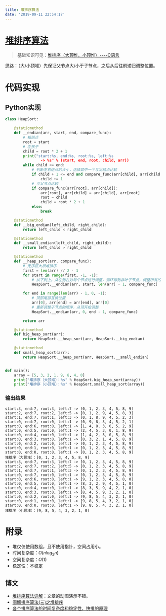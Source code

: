 ```yaml
---
title: 堆排序算法
date: '2019-09-11 22:54:17'
---
```


# [堆排序算法](https://www.cnblogs.com/lanhaicode/p/10546257.html)

> 基础知识可见：[堆排序（大顶堆、小顶堆）----C语言](https://www.cnblogs.com/lanhaicode/p/10546257.html)

思路：（大/小顶堆）先保证父节点大/小于子节点，之后从后往前递归调整位置。

# 代码实现

## Python实现

```python
class HeapSort:

    @staticmethod
    def __endian(arr, start, end, compare_func):
        # 根结点
        root = start
        # 左孩子
        child = root * 2 + 1
        print("start:%s, end:%s, root:%s, left:%s
                -> %s" % (start, end, root, child, arr))
        while child <= end:
            # 判断左右结点的大小，选择其中一个与父结点比较
            if child + 1 <= end and compare_func(arr[child], arr[child + 1]):
                child += 1
            # 与父节点比较
            if compare_func(arr[root], arr[child]):
                arr[root], arr[child] = arr[child], arr[root]
                root = child
                child = root * 2 + 1
            else:
                break

    @staticmethod
    def __big_endian(left_child, right_child):
        return left_child < right_child

    @staticmethod
    def __small_endian(left_child, right_child):
        return left_child > right_child

    @staticmethod
    def __heap_sort(arr, compare_func):
        # 无序区大根堆排序
        first = len(arr) // 2 - 1
        for start in range(first, -1, -1):
            # 从下到上，从左到右对每个节点进行调整，循环得到非叶子节点，调整所有的节点
            HeapSort.__endian(arr, start, len(arr) - 1, compare_func)

        for end in range(len(arr) - 1, 0, -1):
            # 顶部尾部互换位置
            arr[0], arr[end] = arr[end], arr[0]
            # 重新调整子节点的顺序，从顶开始调整
            HeapSort.__endian(arr, 0, end - 1, compare_func)

        return arr

    @staticmethod
    def big_heap_sort(arr):
        return HeapSort.__heap_sort(arr, HeapSort.__big_endian)

    @staticmethod
    def small_heap_sort(arr):
        return HeapSort.__heap_sort(arr, HeapSort.__small_endian)


def main():
    array = [5, 3, 2, 1, 9, 8, 4, 0]
    print("堆排序（大顶堆）：%s" % HeapSort.big_heap_sort(array))
    print("堆排序（小顶堆）：%s" % HeapSort.small_heap_sort(array))
```

### 输出结果

```
start:3, end:7, root:3, left:7 -> [0, 1, 2, 3, 4, 5, 8, 9]
start:2, end:7, root:2, left:5 -> [0, 1, 2, 9, 4, 5, 8, 3]
start:1, end:7, root:1, left:3 -> [0, 1, 8, 9, 4, 5, 2, 3]
start:0, end:7, root:0, left:1 -> [0, 9, 8, 3, 4, 5, 2, 1]
start:0, end:6, root:0, left:1 -> [1, 4, 8, 3, 0, 5, 2, 9]
start:0, end:5, root:0, left:1 -> [2, 4, 5, 3, 0, 1, 8, 9]
start:0, end:4, root:0, left:1 -> [1, 4, 2, 3, 0, 5, 8, 9]
start:0, end:3, root:0, left:1 -> [0, 3, 2, 1, 4, 5, 8, 9]
start:0, end:2, root:0, left:1 -> [0, 1, 2, 3, 4, 5, 8, 9]
start:0, end:1, root:0, left:1 -> [0, 1, 2, 3, 4, 5, 8, 9]
start:0, end:0, root:0, left:1 -> [0, 1, 2, 3, 4, 5, 8, 9]
堆排序（大顶堆）：[0, 1, 2, 3, 4, 5, 8, 9]
start:3, end:7, root:3, left:7 -> [0, 1, 2, 3, 4, 5, 8, 9]
start:2, end:7, root:2, left:5 -> [0, 1, 2, 3, 4, 5, 8, 9]
start:1, end:7, root:1, left:3 -> [0, 1, 2, 3, 4, 5, 8, 9]
start:0, end:7, root:0, left:1 -> [0, 1, 2, 3, 4, 5, 8, 9]
start:0, end:6, root:0, left:1 -> [9, 1, 2, 3, 4, 5, 8, 0]
start:0, end:5, root:0, left:1 -> [8, 3, 2, 9, 4, 5, 1, 0]
start:0, end:4, root:0, left:1 -> [8, 3, 5, 9, 4, 2, 1, 0]
start:0, end:3, root:0, left:1 -> [8, 4, 5, 9, 3, 2, 1, 0]
start:0, end:2, root:0, left:1 -> [9, 8, 5, 4, 3, 2, 1, 0]
start:0, end:1, root:0, left:1 -> [9, 8, 5, 4, 3, 2, 1, 0]
start:0, end:0, root:0, left:1 -> [9, 8, 5, 4, 3, 2, 1, 0]
堆排序（小顶堆）：[9, 8, 5, 4, 3, 2, 1, 0]
```

# 附录

 - 堆仅仅使用数组，且不使用指针，空间占用小。
 - 时间复杂度：$O(nlog_2n)$
 - 空间复杂度：$O(1)$
 - 稳定性：不稳定

## 博文

 - [堆排序算法详解](https://blog.csdn.net/u011635492/article/details/83046477)：文章的动图演示不错。
 - [图解排序算法(三)之堆排序](https://www.cnblogs.com/chengxiao/p/6129630.html)
 - [各个排序算法的时间复杂度和稳定性，快排的原理](https://blog.csdn.net/shihuboke/article/details/79387523)